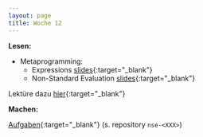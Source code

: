 ```yaml
---
layout: page
title: Woche 12
---
```


**Lesen:**

- Metaprogramming:
    - Expressions [slides](slides/expressions.html){:target="_blank"}
    - Non-Standard Evaluation [slides](slides/nonstandardeval.html){:target="_blank"}

Lektüre dazu [hier](ex/nse-reading-ex.html){:target="_blank"}
  
**Machen:**

[Aufgaben](ex/nse-ex.html){:target="_blank"}  (s. repository `nse-<XXX>`)
